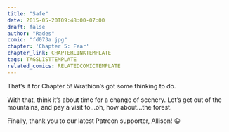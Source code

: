 ```yaml
---
title: "Safe"
date: 2015-05-20T09:48:00-07:00
draft: false
author: "Rades"
comic: "fd073a.jpg"
chapter: 'Chapter 5: Fear'
chapter_link: CHAPTERLINKTEMPLATE
tags: TAGSLISTTEMPLATE
related_comics: RELATEDCOMICTEMPLATE
---
```


That’s it for Chapter 5! Wrathion’s got some thinking to do.


With that, think it’s about time for a change of scenery. Let’s get out of the mountains, and pay a visit to…oh, how about…the forest.


Finally, thank you to our latest Patreon supporter, Allison! 😀

